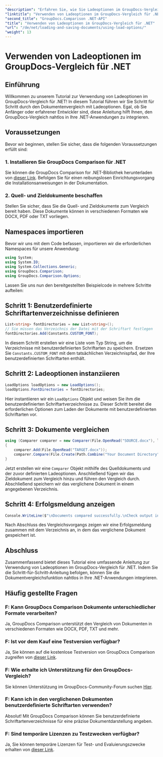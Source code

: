 ```yaml
---
"description": "Erfahren Sie, wie Sie Ladeoptionen im GroupDocs-Vergleich für .NET verwenden, um Dokumente mit benutzerdefinierten Schriftarten nahtlos zu vergleichen."
"linktitle": "Verwenden von Ladeoptionen im GroupDocs-Vergleich für .NET"
"second_title": "GroupDocs.Comparison .NET-API"
"title": "Verwenden von Ladeoptionen im GroupDocs-Vergleich für .NET"
"url": "/de/net/loading-and-saving-documents/using-load-options/"
"weight": 13
---
```


# Verwenden von Ladeoptionen im GroupDocs-Vergleich für .NET

## Einführung
Willkommen zu unserem Tutorial zur Verwendung von Ladeoptionen im GroupDocs-Vergleich für .NET! In diesem Tutorial führen wir Sie Schritt für Schritt durch den Dokumentenvergleich mit Ladeoptionen. Egal, ob Sie Anfänger oder erfahrener Entwickler sind, diese Anleitung hilft Ihnen, den GroupDocs-Vergleich nahtlos in Ihre .NET-Anwendungen zu integrieren.
## Voraussetzungen
Bevor wir beginnen, stellen Sie sicher, dass die folgenden Voraussetzungen erfüllt sind:
### 1. Installieren Sie GroupDocs Comparison für .NET
Sie können die GroupDocs Comparison for .NET-Bibliothek herunterladen von [dieser Link](https://releases.groupdocs.com/comparison/net/). Befolgen Sie für einen reibungslosen Einrichtungsvorgang die Installationsanweisungen in der Dokumentation.
### 2. Quell- und Zieldokumente beschaffen
Stellen Sie sicher, dass Sie die Quell- und Zieldokumente zum Vergleich bereit haben. Diese Dokumente können in verschiedenen Formaten wie DOCX, PDF oder TXT vorliegen.
## Namespaces importieren
Bevor wir uns mit dem Code befassen, importieren wir die erforderlichen Namespaces für unsere Anwendung:
```csharp
using System;
using System.IO;
using System.Collections.Generic;
using GroupDocs.Comparison;
using GroupDocs.Comparison.Options;
```
Lassen Sie uns nun den bereitgestellten Beispielcode in mehrere Schritte aufteilen:
## Schritt 1: Benutzerdefinierte Schriftartenverzeichnisse definieren
```csharp
List<string> fontDirectories = new List<string>();
// Sie müssen das Verzeichnis der Datei mit der Schriftart festlegen
fontDirectories.Add(Constants.CUSTOM_FONT);
```
In diesem Schritt erstellen wir eine Liste vom Typ String, um die Verzeichnisse mit benutzerdefinierten Schriftarten zu speichern. Ersetzen Sie `Constants.CUSTOM_FONT` mit dem tatsächlichen Verzeichnispfad, der Ihre benutzerdefinierten Schriftarten enthält.
## Schritt 2: Ladeoptionen instanziieren
```csharp
LoadOptions loadOptions = new LoadOptions();
loadOptions.FontDirectories = fontDirectories;
```
Hier instantiieren wir ein `LoadOptions` Objekt und weisen Sie ihm die benutzerdefinierten Schriftartverzeichnisse zu. Dieser Schritt bereitet die erforderlichen Optionen zum Laden der Dokumente mit benutzerdefinierten Schriftarten vor.
## Schritt 3: Dokumente vergleichen
```csharp
using (Comparer comparer = new Comparer(File.OpenRead("SOURCE.docx"), loadOptions))
{
    comparer.Add(File.OpenRead("TARGET.docx"));
    comparer.Compare(File.Create(Path.Combine("Your Document Directory", "RESULT.docx")));
}
```
Jetzt erstellen wir eine `Comparer` Objekt mithilfe des Quelldokuments und der zuvor definierten Ladeoptionen. Anschließend fügen wir das Zieldokument zum Vergleich hinzu und führen den Vergleich durch. Abschließend speichern wir das verglichene Dokument in einem angegebenen Verzeichnis.
## Schritt 4: Erfolgsmeldung anzeigen
```csharp
Console.WriteLine($"\nDocuments compared successfully.\nCheck output in {Directory.GetCurrentDirectory()}.");
```
Nach Abschluss des Vergleichsvorgangs zeigen wir eine Erfolgsmeldung zusammen mit dem Verzeichnis an, in dem das verglichene Dokument gespeichert ist.
## Abschluss
Zusammenfassend bietet dieses Tutorial eine umfassende Anleitung zur Verwendung von Ladeoptionen im GroupDocs-Vergleich für .NET. Indem Sie die Schritt-für-Schritt-Anleitung befolgen, können Sie die Dokumentvergleichsfunktion nahtlos in Ihre .NET-Anwendungen integrieren.
## Häufig gestellte Fragen
### F: Kann GroupDocs Comparison Dokumente unterschiedlicher Formate verarbeiten?
Ja, GroupDocs Comparison unterstützt den Vergleich von Dokumenten in verschiedenen Formaten wie DOCX, PDF, TXT und mehr.
### F: Ist vor dem Kauf eine Testversion verfügbar?
Ja, Sie können auf die kostenlose Testversion von GroupDocs Comparison zugreifen von [dieser Link](https://releases.groupdocs.com/).
### F: Wie erhalte ich Unterstützung für den GroupDocs-Vergleich?
Sie können Unterstützung im GroupDocs-Community-Forum suchen [Hier](https://forum.groupdocs.com/c/comparison/12).
### F: Kann ich in den verglichenen Dokumenten benutzerdefinierte Schriftarten verwenden?
Absolut! Mit GroupDocs Comparison können Sie benutzerdefinierte Schriftartenverzeichnisse für eine präzise Dokumentdarstellung angeben.
### F: Sind temporäre Lizenzen zu Testzwecken verfügbar?
Ja, Sie können temporäre Lizenzen für Test- und Evaluierungszwecke erhalten von [dieser Link](https://purchase.groupdocs.com/temporary-license/).